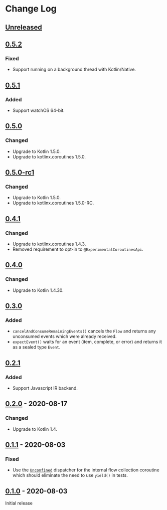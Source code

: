 # Change Log

## [Unreleased]


## [0.5.2]
### Fixed
- Support running on a background thread with Kotlin/Native.

## [0.5.1]
### Added
- Support watchOS 64-bit.

## [0.5.0]
### Changed
- Upgrade to Kotlin 1.5.0.
- Upgrade to kotlinx.coroutines 1.5.0.

## [0.5.0-rc1]
### Changed
- Upgrade to Kotlin 1.5.0.
- Upgrade to kotlinx.coroutines 1.5.0-RC.

## [0.4.1]
### Changed
- Upgrade to kotlinx.coroutines 1.4.3.
- Removed requirement to opt-in to `@ExperimentalCoroutinesApi`.

## [0.4.0]
### Changed
- Upgrade to Kotlin 1.4.30.

## [0.3.0]
### Added
- `cancelAndConsumeRemainingEvents()` cancels the `Flow` and returns any unconsumed events which were already received.
- `expectEvent()` waits for an event (item, complete, or error) and returns it as a sealed type `Event`.

## [0.2.1]
### Added
- Support Javascript IR backend.

## [0.2.0] - 2020-08-17
### Changed
- Upgrade to Kotlin 1.4.

## [0.1.1] - 2020-08-03
### Fixed
- Use the [`Unconfined`](https://kotlin.github.io/kotlinx.coroutines/kotlinx-coroutines-core/kotlinx.coroutines/-dispatchers/-unconfined.html) dispatcher for the internal flow collection coroutine which should eliminate the need to use `yield()` in tests.

## [0.1.0] - 2020-08-03

Initial release


[Unreleased]: https://github.com/cashapp/turbine/compare/0.5.2...HEAD
[0.5.2]: https://github.com/cashapp/turbine/releases/tag/0.5.2
[0.5.1]: https://github.com/cashapp/turbine/releases/tag/0.5.1
[0.5.0]: https://github.com/cashapp/turbine/releases/tag/0.5.0
[0.5.0-rc1]: https://github.com/cashapp/turbine/releases/tag/0.5.0-rc1
[0.4.1]: https://github.com/cashapp/turbine/releases/tag/0.4.1
[0.4.0]: https://github.com/cashapp/turbine/releases/tag/0.4.0
[0.3.0]: https://github.com/cashapp/turbine/releases/tag/0.3.0
[0.2.1]: https://github.com/cashapp/turbine/releases/tag/0.2.1
[0.2.0]: https://github.com/cashapp/turbine/releases/tag/0.2.0
[0.1.1]: https://github.com/cashapp/turbine/releases/tag/0.1.1
[0.1.0]: https://github.com/cashapp/turbine/releases/tag/0.1.0
